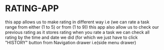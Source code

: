 # RATING-APP
this app allows us to make rating in different way 
i.e (we can rate a task range from either (1 to 5) or from (1 to 9)) 
this app also allow us to check our previous rating as it stores rating when you rate a task 
we can check all rating by the time and date we did (for which we just have to click "HISTORY" button from Navigation drawer
i.e(side menu drawer)
